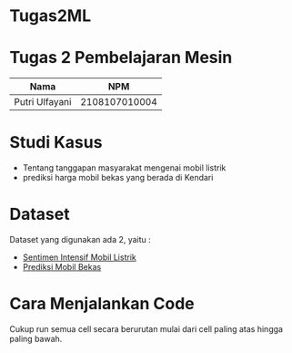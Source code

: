 # Tugas2ML

# Tugas 2 Pembelajaran Mesin

| Nama           |      NPM      |
| -------------- | :-----------: |
| Putri Ulfayani | 2108107010004 |

# Studi Kasus

- Tentang tanggapan masyarakat mengenai mobil listrik
- prediksi harga mobil bekas yang berada di Kendari

# Dataset

Dataset yang digunakan ada 2, yaitu :

- [Sentimen Intensif Mobil Listrik](https://www.kaggle.com/code/billycemerson/analisis-sentimen-intensif-mobil-listrik-svm/notebook)
- [Prediksi Mobil Bekas ](https://www.kaggle.com/code/kelompok8ai/prediksi-mobil-bekas-dengan-metode-knn/notebook)

# Cara Menjalankan Code

Cukup run semua cell secara berurutan mulai dari cell paling atas hingga paling bawah.
